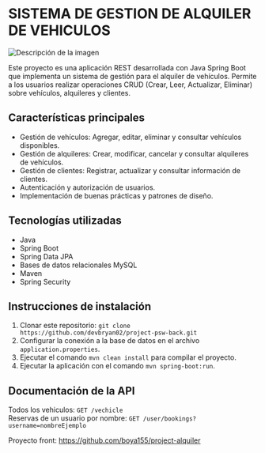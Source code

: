 # SISTEMA DE GESTION DE ALQUILER DE VEHICULOS
![Descripción de la imagen](https://media.dev.to/cdn-cgi/image/width=1000,height=420,fit=cover,gravity=auto,format=auto/https%3A%2F%2Fdev-to-uploads.s3.amazonaws.com%2Fuploads%2Farticles%2Fdmmxiwgyuzodl7yqyuca.jpeg)

Este proyecto es una aplicación REST desarrollada con Java Spring Boot que implementa un sistema de gestión para el alquiler de vehículos. Permite a los usuarios realizar operaciones CRUD (Crear, Leer, Actualizar, Eliminar) sobre vehículos, alquileres y clientes.

## Características principales

- Gestión de vehículos: Agregar, editar, eliminar y consultar vehículos disponibles.
- Gestión de alquileres: Crear, modificar, cancelar y consultar alquileres de vehículos.
- Gestión de clientes: Registrar, actualizar y consultar información de clientes.
- Autenticación y autorización de usuarios.
- Implementación de buenas prácticas y patrones de diseño.

## Tecnologías utilizadas

- Java
- Spring Boot
- Spring Data JPA
- Bases de datos relacionales MySQL
- Maven
- Spring Security
## Instrucciones de instalación

1. Clonar este repositorio: 
```git clone https://github.com/devbryan02/project-psw-back.git ```
2. Configurar la conexión a la base de datos en el archivo `application.properties`.
3. Ejecutar el comando `mvn clean install` para compilar el proyecto.
4. Ejecutar la aplicación con el comando `mvn spring-boot:run`.

## Documentación de la API
Todos los vehiculos: `GET /vechicle` <br/>
Reservas de un usuario por nombre: `GET /user/bookings?username=nombreEjemplo`

Proyecto front: https://github.com/boya155/project-alquiler
